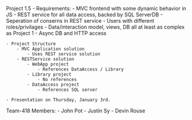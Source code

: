 Project 1.5 
	- Requirements:
		- MVC frontend with some dynamic behavior in JS
		- REST service for all data access, backed by
			SQL ServerDB
		- Seperation of conserns in REST service
		- Users with different roles/privilages 
		- Data/interaction model, views, DB all at least
			as complex as Project 1
		- Async DB and HTTP access
	
	- Project Structure
		- MVC Application solution
			- Uses REST service solution 
		- RESTService solution
			- WebApp project
				- References DataAccess / Library
			- Library project
				- No references
			- DataAccess project
				- References SQL server
				
	- Presentation on Thursday, January 3rd.
	
Team-418 Members:
	- John Pot
	- Justin Sy
	- Devin Rouse
